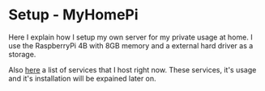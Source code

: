 # Setup - MyHomePi

Here I explain how I setup my own server for my private usage at home. I use the RaspberryPi 4B with 8GB memory and a external hard driver as a storage.

Also [here](./Resources/SERVICES.md) a list of services that I host right now. These services, it's usage and it's installation will be expained later on.